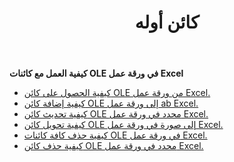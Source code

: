 ﻿---
title: كائن أوله
second_title: Aspose.Cells Cloud Documen
type: docs
url: /ar/oleobjects/
aliases: [/working-with-oleobjects/]
keywords: Get, add, delete, and update an OLE object in an Excel worksheet
description: Aspose.Cells Cloud REST API يدعم الحصول على كائن OLE وإضافته وحذفه وتحديثه في ورقة عمل Excel. يدعم SDK أنواع لغات التطوير. وهي تشمل Android وC# وGo وJava وNodeJS وPerl وPHP وPython وRuby وswift.
weight: 100
kwords: Excel، Office كلاود، ريست API، جدول البيانات، PDF، CSV، Json، Markdwon، OleObjects
---
**كيفية العمل مع كائنات OLE في ورقة عمل Excel**

- [كيفية الحصول على كائن OLE من ورقة عمل Excel.](/cells/ar/oleobjects/get/)
- [كيفية إضافة كائن OLE إلى ورقة عمل ab Excel.](/cells/ar/oleobjects/add/)
- [كيفية تحديث كائن OLE محدد في ورقة عمل Excel.](/cells/ar/oleobjects/update/)
- [كيفية تحويل كائن OLE إلى صورة في ورقة عمل Excel.](/cells/ar/oleobjects/convert/)
- [كيفية حذف كافة كائنات OLE في ورقة عمل Excel.](/cells/ar/oleobjects/clear/)
- [كيفية حذف كائن OLE محدد في ورقة عمل Excel.](/cells/ar/oleobjects/delete/)

